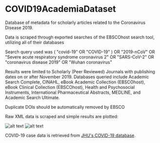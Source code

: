 # COVID19AcademiaDataset
Database of metadata for scholarly articles related to the Coronavirus Disease 2019.

Data is scraped through exported searches of the EBSCOhost search tool, utilizing all of their databases

Search query used was 
( "covid-19" OR "COVID-19" ) OR 
"2019-nCoV" OR 
"Severe acute respiratory syndrome coronavirus 2" OR 
"SARS-CoV-2" OR 
"coronavirus disease 2019" OR 
"Wuhan coronavirus"

Results were limited to Scholarly (Peer Reviewed) Journals with publishing dates on or after November 2019. Databases queried include Academic Search Complete, CINAHL, eBook Academic Collection (EBSCOhost), eBook Clinical Collection (EBSCOhost), Health and Psychosocial Instruments, International Pharmaceutical Abstracts, MEDLINE, and Academic Search Ultimate.

Duplicate DOIs should be automatically removed by EBSCO

Raw XML data is scraped and simple results are plotted:

![alt text](https://raw.githubusercontent.com/jakesmells/COVID19AcademiaDataset/master/Images/COVID-19_Publications_per_Day.png)
![alt text](https://raw.githubusercontent.com/jakesmells/COVID19AcademiaDataset/master/Images/COVID-19_Total_Publications.png)

COVID-19 case data is retrieved from [JHU's COVID-19 database](https://github.com/CSSEGISandData/COVID-19).
